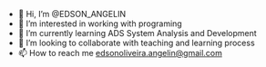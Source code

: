 - 👋 Hi, I’m @EDSON_ANGELIN
- 👀 I’m interested in working with programing
- 🌱 I’m currently learning ADS System Analysis and Development
- 💞️ I’m looking to collaborate with teaching and learning process
- 📫 How to reach me edsonoliveira.angelin@gmail.com


<!---
30A5/30A5 is a ✨ special ✨ repository because its `README.md` (this file) appears on your GitHub profile.
You can click the Preview link to take a look at your changes.
--->
